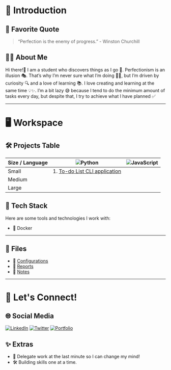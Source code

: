 # 🌟 Introduction

## 💬 Favorite Quote

> “Perfection is the enemy of progress.” - Winston Churchill

## 👩‍💻 About Me

Hi there!👋 I am a student who discovers things as I go 🚀. Perfectionism is an illusion 🎭. That’s why I’m never sure what I’m doing 🤷‍♂️, but I’m driven by curiosity 🔍 and a love of learning 📚. I love creating and learning at the same time 💡✨. I’m a bit lazy 😅 because I tend to do the minimum amount of tasks every day, but despite that, I try to achieve what I have planned ✅

---

# 🖥️ Workspace

## 🛠️ Projects Table

|    Size / Language      | ![Python](https://img.shields.io/badge/Python-3776AB?style=flat-square&logo=python&logoColor=white) | ![JavaScript](https://img.shields.io/badge/JavaScript-F7DF1E?style=flat-square&logo=javascript&logoColor=black) |
| -------- | :-------------------------------------------------------------------------------------------------: | :---------------------------------------------------------------------------------------------: |
| Small | 1. [To-do List CLI application](https://github.com/Promatheusz/To-do-List-CLI-application) | |
| Medium   | | |
| Large | | |



## 🎯 Tech Stack  

Here are some tools and technologies I work with:  

- 🐳 Docker  

---

## 📂 Files  

- 💾 [Configurations](#)
- 📑 [Reports](#)
- 📒 [Notes](#)  

---

# 🔗 Let's Connect!  

## 🌐 Social Media  
[![LinkedIn](https://img.shields.io/badge/LinkedIn-0077B5?style=for-the-badge&logo=linkedin&logoColor=white)](#) 
[![Twitter](https://img.shields.io/badge/Twitter-1DA1F2?style=for-the-badge&logo=twitter&logoColor=white)](#) 
[![Portfolio](https://img.shields.io/badge/Portfolio-000000?style=for-the-badge&logo=world&logoColor=white)](#)  

## ✨ Extras  

- 🧠 Delegate work at the last minute so I can change my mind!  
- 🛠️ Building skills one at a time.
